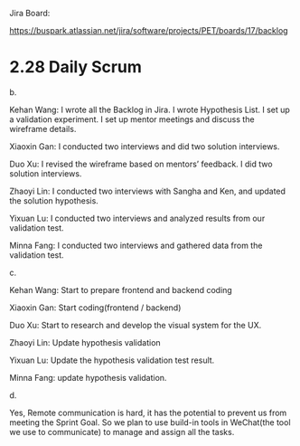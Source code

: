 Jira Board: 

https://buspark.atlassian.net/jira/software/projects/PET/boards/17/backlog

# 2.28 Daily Scrum

b.

Kehan Wang: I wrote all the Backlog in Jira. I wrote Hypothesis List. I set up a validation experiment. I set up mentor meetings and discuss the wireframe details. 

Xiaoxin Gan: I conducted two interviews and did two solution interviews.

Duo Xu: I revised the wireframe based on mentors’ feedback. I did two solution interviews. 

Zhaoyi Lin: I conducted two interviews with Sangha and Ken, and updated the solution hypothesis.

Yixuan Lu: I conducted two interviews and analyzed results from our validation test.

Minna Fang: I conducted two interviews and gathered data from the validation test.

c.

Kehan Wang: Start to prepare frontend and backend coding

Xiaoxin Gan: Start coding(frontend / backend)

Duo Xu: Start to research and develop the visual system for the UX. 

Zhaoyi Lin: Update hypothesis validation 

Yixuan Lu: Update the hypothesis validation test result.

Minna Fang: update hypothesis validation.

d.

Yes, Remote communication is hard, it has the potential to prevent us from meeting the Sprint Goal. So we plan to use build-in tools in WeChat(the tool we use to communicate) to manage and assign all the tasks.
